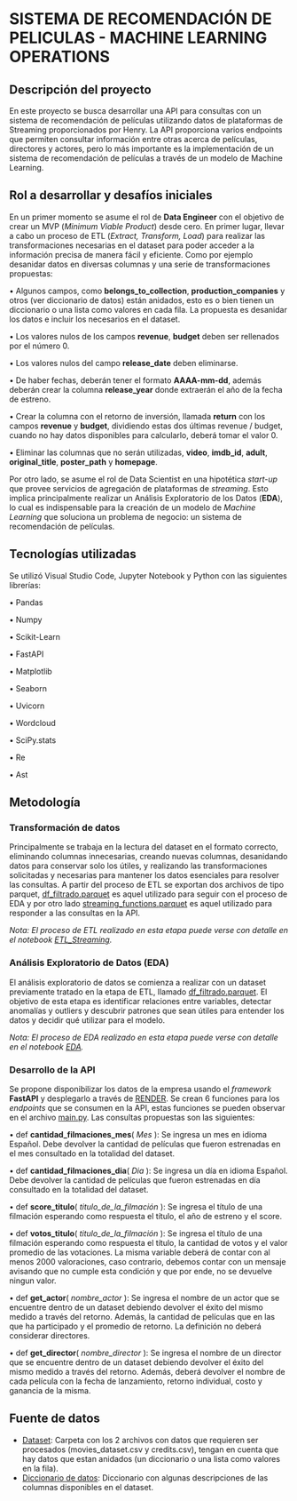 # SISTEMA DE RECOMENDACIÓN DE PELICULAS - MACHINE LEARNING OPERATIONS

## Descripción del proyecto
En este proyecto se busca desarrollar una API para consultas con un sistema de recomendación de películas utilizando datos de plataformas de Streaming proporcionados por Henry. La API proporciona varios endpoints que permiten consultar información entre otras acerca de películas, directores y actores, pero lo más importante es la implementación de un sistema de recomendación de películas a través de un modelo de Machine Learning.

## Rol a desarrollar y desafíos iniciales
En un primer momento se asume el rol de **Data Engineer** con el objetivo de crear un MVP (*Minimum Viable Product*) desde cero. En primer lugar, llevar a cabo un proceso de ETL (*Extract, Transform, Load*) para realizar las transformaciones necesarias en el dataset para poder acceder a la información precisa de manera fácil y eficiente. Como por ejemplo desanidar datos en diversas columnas y una serie de transformaciones propuestas:

•	Algunos campos, como **belongs_to_collection**, **production_companies** y otros (ver diccionario de datos) están anidados, esto es o bien tienen un diccionario o una lista como valores en cada fila. La propuesta es desanidar los datos e incluir los necesarios en el dataset.

•	Los valores nulos de los campos **revenue**, **budget** deben ser rellenados por el número 0.

•	Los valores nulos del campo **release_date** deben eliminarse.

•	De haber fechas, deberán tener el formato **AAAA-mm-dd**, además deberán crear la columna **release_year** donde extraerán el año de la fecha de estreno.

•	Crear la columna con el retorno de inversión, llamada **return** con los campos **revenue** y **budget**, dividiendo estas dos últimas revenue / budget, cuando no hay datos disponibles para calcularlo, deberá tomar el valor 0.

•	Eliminar las columnas que no serán utilizadas, **video**, **imdb_id**, **adult**, **original_title**, **poster_path** y **homepage**.

Por otro lado, se asume el rol de Data Scientist en una hipotética *start-up* que provee servicios de agregación de plataformas de *streaming*. Esto implica principalmente realizar un Análisis Exploratorio de los Datos (**EDA**), lo cual es indispensable para la creación de un modelo de *Machine Learning* que soluciona un problema de negocio: un sistema de recomendación de películas.

## Tecnologías utilizadas
Se utilizó Visual Studio Code, Jupyter Notebook y Python con las siguientes librerías:

•	Pandas

•	Numpy

•	Scikit-Learn

•	FastAPI

•	Matplotlib

•	Seaborn

•	Uvicorn

•	Wordcloud

•	SciPy.stats

•	Re

•	Ast

## Metodología

### Transformación de datos
Principalmente se trabaja en la lectura del dataset en el formato correcto, eliminando columnas innecesarias, creando nuevas columnas, desanidando datos para conservar solo los útiles, y realizando las transformaciones solicitadas y necesarias para mantener los datos esenciales para resolver las consultas. A partir del proceso de ETL se exportan dos archivos de tipo parquet, [df_filtrado.parquet](https://github.com/EliLarregola/Recomendacion_Streaming/blob/main/df_filtrado.parquet) es aquel utilizado para seguir con el proceso de EDA y por otro lado [streaming_functions.parquet](https://github.com/EliLarregola/Recomendacion_Streaming/blob/main/streaming_functions.parquet) es aquel utilizado para responder a las consultas en la API.

*Nota: El proceso de ETL realizado en esta etapa puede verse con detalle en el notebook [ETL_Streaming](https://github.com/EliLarregola/Recomendacion_Streaming/blob/main/ETL_Streaming.ipynb).*

### Análisis Exploratorio de Datos (EDA)
El análisis exploratorio de datos se comienza a realizar con un dataset previamente tratado en la etapa de ETL, llamado [df_filtrado.parquet]( https://github.com/EliLarregola/Recomendacion_Streaming/blob/main/df_filtrado.parquet). El objetivo de esta etapa es identificar relaciones entre variables, detectar anomalías y outliers y descubrir patrones que sean útiles para entender los datos y decidir qué utilizar para el modelo.

*Nota: El proceso de EDA realizado en esta etapa puede verse con detalle en el notebook [EDA](https://github.com/EliLarregola/Recomendacion_Streaming/blob/main/ETL_Streaming.ipynb).*

### Desarrollo de la API
Se propone disponibilizar los datos de la empresa usando el *framework* **FastAPI** y desplegarlo a través de [RENDER]( https://render.com/). 
Se crean 6 funciones para los *endpoints* que se consumen en la API, estas funciones se pueden observar en el archivo [main.py](https://github.com/EliLarregola/Recomendacion_Streaming/blob/main/main.py). Las consultas propuestas son las siguientes:

•	def **cantidad_filmaciones_mes**( *Mes* ): Se ingresa un mes en idioma Español. Debe devolver la cantidad de películas que fueron estrenadas en el mes consultado en la totalidad del dataset.
                    
                    
•	def **cantidad_filmaciones_dia**( *Dia* ): Se ingresa un día en idioma Español. Debe devolver la cantidad de películas que fueron estrenadas en día consultado en la totalidad del dataset.
                   
                   
•	def **score_titulo**( *titulo_de_la_filmación* ): Se ingresa el título de una filmación esperando como respuesta el título, el año de estreno y el score.
                   
                   
•	def **votos_titulo**( *titulo_de_la_filmación* ): Se ingresa el título de una filmación esperando como respuesta el título, la cantidad de votos y el valor promedio de las votaciones. La misma variable deberá de contar con al menos 2000 valoraciones, caso contrario, debemos contar con un mensaje avisando que no cumple esta condición y que por ende, no se devuelve ningun valor.
                   
                   
•	def **get_actor**( *nombre_actor* ): Se ingresa el nombre de un actor que se encuentre dentro de un dataset debiendo devolver el éxito del mismo medido a través del retorno. Además, la cantidad de películas que en las que ha participado y el promedio de retorno. La definición no deberá considerar directores.
                   
                   
•	def **get_director**( *nombre_director* ): Se ingresa el nombre de un director que se encuentre dentro de un dataset debiendo devolver el éxito del mismo medido a través del retorno. Además, deberá devolver el nombre de cada película con la fecha de lanzamiento, retorno individual, costo y ganancia de la misma.

## **Fuente de datos**

+ [Dataset](https://drive.google.com/drive/folders/1X_LdCoGTHJDbD28_dJTxaD4fVuQC9Wt5?usp=drive_link): Carpeta con los 2 archivos con datos que requieren ser procesados (movies_dataset.csv y credits.csv), tengan en cuenta que hay datos que estan anidados (un diccionario o una lista como valores en la fila).
+ [Diccionario de datos](https://docs.google.com/spreadsheets/d/1QkHH5er-74Bpk122tJxy_0D49pJMIwKLurByOfmxzho/edit#gid=0): Diccionario con algunas descripciones de las columnas disponibles en el dataset.
<br/>


